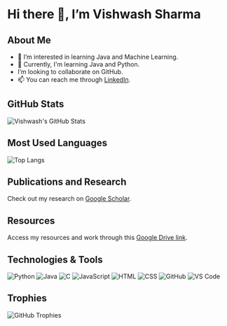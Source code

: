 # Hi there 👋, I’m Vishwash Sharma

## About Me

- 👀 I’m interested in learning Java and Machine Learning.
- 🌱 Currently, I'm learning Java and Python.
-  I’m looking to collaborate on GitHub.
- 📫 You can reach me through [LinkedIn](https://www.linkedin.com/in/vishwash-sharma-b51057212/).

## GitHub Stats

![Vishwash's GitHub Stats](https://github-readme-stats.vercel.app/api?username=vishwashdark&show_icons=true&theme=dark)

## Most Used Languages

![Top Langs](https://github-readme-stats.vercel.app/api/top-langs/?username=vishwashdark&layout=compact&theme=dark)

## Publications and Research

Check out my research on [Google Scholar](https://scholar.google.com/citations?user=dGCjw00AAAAJ&hl=en&oi=ao).

## Resources

Access my resources and work through this [Google Drive link](https://drive.google.com/drive/folders/1toSHiBhPXn9uUSwc9JYzdmorJjdFsKzn?usp=sharing).

## Technologies & Tools

![Python](https://img.shields.io/badge/-Python-333333?style=flat&logo=python)
![Java](https://img.shields.io/badge/-Java-333333?style=flat&logo=java)
![C](https://img.shields.io/badge/-C-333333?style=flat&logo=c)
![JavaScript](https://img.shields.io/badge/-JavaScript-333333?style=flat&logo=javascript)
![HTML](https://img.shields.io/badge/-HTML-333333?style=flat&logo=html5)
![CSS](https://img.shields.io/badge/-CSS-333333?style=flat&logo=css3)
![GitHub](https://img.shields.io/badge/-GitHub-333333?style=flat&logo=github)
![VS Code](https://img.shields.io/badge/-VS%20Code-333333?style=flat&logo=visual-studio-code)

## Trophies

![GitHub Trophies](https://github-profile-trophy.vercel.app/?username=vishwashdark&theme=darkhub)
